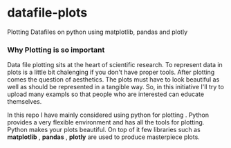 # datafile-plots
Plotting Datafiles on python using matplotlib, pandas and plotly  

### Why Plotting is so important

Data file plotting sits at the heart of scientific research. To represent data in plots is a little bit chalenging if you don't have proper tools. After plotting comes the question of aesthetics. The plots must have to look beautiful as well as should be represented in a tangible way. So, in this initiative I'll try to upload many exampls so that people who are interested can educate themselves.

In this repo I have mainly considered using python for plotting . Python provides a very flexible environment and has all the tools for plotting. Python makes your plots beautiful. On top of it few libraries such as **matplotlib** , **pandas** , **plotly** are used to produce masterpiece plots.
